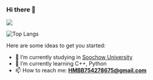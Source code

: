 ### Hi there 👋

![](https://github-readme-stats.vercel.app/api?username=Neon-Rainbow&show_icons=true&theme=radical)

![Top Langs](https://github-readme-stats.vercel.app/api/top-langs/?username=Neon-Rainbow&layout=compact&theme=tokyonight)

Here are some ideas to get you started:

- 🔭 I’m currently studying in [Soochow University](https://www.suda.edu.cn)
- 🌱 I’m currently learning C++, Python
- 📫 How to reach me: **HMBB754278675@gmail.com**


